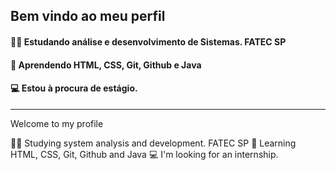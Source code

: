 
## Bem vindo ao meu perfil

#### 👨‍🎓 Estudando análise e desenvolvimento de Sistemas. FATEC SP
#### 📝 Aprendendo HTML, CSS, Git, Github e Java
#### 💻 Estou à procura de estágio. 

------------------------------

 Welcome to my profile

👨‍🎓 Studying system analysis and development. FATEC SP
📝 Learning HTML, CSS, Git, Github and Java
💻 I'm looking for an internship.


